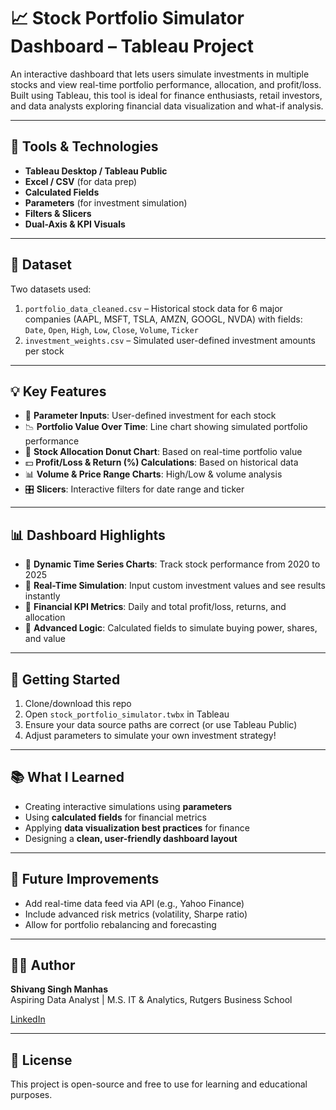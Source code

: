 # 📈 Stock Portfolio Simulator Dashboard – Tableau Project

An interactive dashboard that lets users simulate investments in multiple stocks and view real-time portfolio performance, allocation, and profit/loss. Built using Tableau, this tool is ideal for finance enthusiasts, retail investors, and data analysts exploring financial data visualization and what-if analysis.

---

## 🔧 Tools & Technologies
- **Tableau Desktop / Tableau Public**
- **Excel / CSV** (for data prep)
- **Calculated Fields**
- **Parameters** (for investment simulation)
- **Filters & Slicers**
- **Dual-Axis & KPI Visuals**

---

## 📁 Dataset
Two datasets used:
1. `portfolio_data_cleaned.csv` – Historical stock data for 6 major companies (AAPL, MSFT, TSLA, AMZN, GOOGL, NVDA) with fields: `Date`, `Open`, `High`, `Low`, `Close`, `Volume`, `Ticker`
2. `investment_weights.csv` – Simulated user-defined investment amounts per stock

---

## 💡 Key Features

- 🔢 **Parameter Inputs**: User-defined investment for each stock
- 📉 **Portfolio Value Over Time**: Line chart showing simulated portfolio performance
- 🧁 **Stock Allocation Donut Chart**: Based on real-time portfolio value
- 💵 **Profit/Loss & Return (%) Calculations**: Based on historical data
- 📊 **Volume & Price Range Charts**: High/Low & volume analysis
- 🎛️ **Slicers**: Interactive filters for date range and ticker

---

## 📊 Dashboard Highlights

- 📅 **Dynamic Time Series Charts**: Track stock performance from 2020 to 2025
- 💸 **Real-Time Simulation**: Input custom investment values and see results instantly
- 📌 **Financial KPI Metrics**: Daily and total profit/loss, returns, and allocation
- 🧠 **Advanced Logic**: Calculated fields to simulate buying power, shares, and value

---

## 🚀 Getting Started

1. Clone/download this repo
2. Open `stock_portfolio_simulator.twbx` in Tableau
3. Ensure your data source paths are correct (or use Tableau Public)
4. Adjust parameters to simulate your own investment strategy!

---

## 📚 What I Learned

- Creating interactive simulations using **parameters**
- Using **calculated fields** for financial metrics
- Applying **data visualization best practices** for finance
- Designing a **clean, user-friendly dashboard layout**

---

## 📌 Future Improvements

- Add real-time data feed via API (e.g., Yahoo Finance)
- Include advanced risk metrics (volatility, Sharpe ratio)
- Allow for portfolio rebalancing and forecasting

---

## 🧑‍💻 Author
**Shivang Singh Manhas**  
Aspiring Data Analyst | M.S. IT & Analytics, Rutgers Business School

[LinkedIn](https://www.linkedin.com/in/shivangmanhas)

---

## 📄 License
This project is open-source and free to use for learning and educational purposes.


